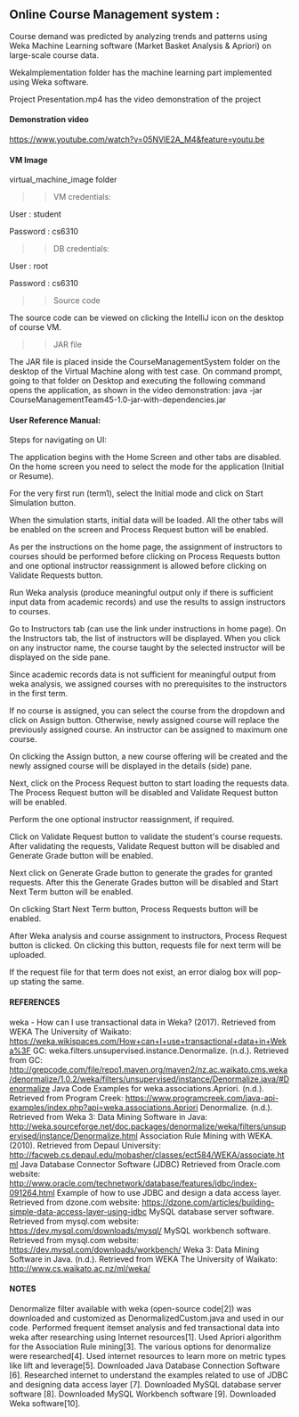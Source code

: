 ## Online Course Management system :

Course demand was predicted by analyzing trends and patterns using Weka Machine Learning software (Market Basket Analysis & Apriori) on large-scale course data.

WekaImplementation folder has the machine learning part implemented using Weka software.

Project Presentation.mp4 has the video demonstration of the project

#### Demonstration video
https://www.youtube.com/watch?v=05NVlE2A_M4&feature=youtu.be 

#### VM Image
virtual_machine_image folder

>> VM credentials:

User : student

Password : cs6310

>> DB credentials:

User : root

Password : cs6310

>> Source code

The source code can be viewed on clicking the IntelliJ icon on the desktop of course VM.

>> JAR file 

The JAR file is placed inside the CourseManagementSystem folder on the desktop of the Virtual Machine along with test case. On command prompt, going to that folder on Desktop and executing the following command opens the application, as shown in the video demonstration:
java -jar CourseManagementTeam45-1.0-jar-with-dependencies.jar

#### User Reference Manual:

Steps for navigating on UI: 

The application begins with the Home Screen and other tabs are disabled. 
On the home screen you need to select the mode for the application (Initial or Resume). 

For the very first run (term1), select the Initial mode and click on Start Simulation button. 

When the simulation starts, initial data will be loaded. All the other tabs will be enabled on the screen and Process Request button will be enabled. 

As per the instructions on the home page, the assignment of instructors to courses should be performed before clicking on Process Requests button and one optional instructor reassignment is allowed before clicking on Validate Requests button. 

Run Weka analysis (produce meaningful output only if there is sufficient input data from academic records) and use the results to assign instructors to courses. 

Go to Instructors tab (can use the link under instructions in home page). On the Instructors tab, the list of instructors will be displayed. When you click on any instructor name, the course taught by the selected instructor will be displayed on the side pane. 

Since academic records data is not sufficient for meaningful output from weka analysis, we assigned courses with no prerequisites to the instructors in the first term.

If no course is assigned, you can select the course from the dropdown and click on Assign button. Otherwise, newly assigned course will replace the previously assigned course. An instructor can be assigned to maximum one course. 

On clicking the Assign button, a new course offering will be created and the newly assigned course will be displayed in the details (side) pane. 

Next, click on the Process Request button to start loading the requests data. The Process Request button will be disabled and Validate Request button will be enabled. 

Perform the one optional instructor reassignment, if required. 

Click on Validate Request button to validate the student's course requests. After validating the requests, Validate Request button will be disabled and Generate Grade button will be enabled. 

Next click on Generate Grade button to generate the grades for granted requests. After this the Generate Grades button will be disabled and Start Next Term button will be enabled. 

On clicking Start Next Term button, Process Requests button will be enabled. 

After Weka analysis and course assignment to instructors, Process Request button is clicked. On clicking this button, requests file for next term will be uploaded. 

If the request file for that term does not exist, an error dialog box will pop-up stating the same.

#### REFERENCES
weka - How can I use transactional data in Weka? (2017). Retrieved from WEKA The University of Waikato: https://weka.wikispaces.com/How+can+I+use+transactional+data+in+Weka%3F 
GC: weka.filters.unsupervised.instance.Denormalize. (n.d.). Retrieved from GC: http://grepcode.com/file/repo1.maven.org/maven2/nz.ac.waikato.cms.weka/denormalize/1.0.2/weka/filters/unsupervised/instance/Denormalize.java/#Denormalize
Java Code Examples for weka.associations.Apriori. (n.d.). Retrieved from Program Creek: https://www.programcreek.com/java-api-examples/index.php?api=weka.associations.Apriori
Denormalize. (n.d.). Retrieved from Weka 3: Data Mining Software in Java: http://weka.sourceforge.net/doc.packages/denormalize/weka/filters/unsupervised/instance/Denormalize.html 
Association Rule Mining with WEKA. (2010). Retrieved from Depaul University: http://facweb.cs.depaul.edu/mobasher/classes/ect584/WEKA/associate.html 
Java Database Connector Software (JDBC) Retrieved from Oracle.com website: http://www.oracle.com/technetwork/database/features/jdbc/index-091264.html
Example of how to use JDBC and design a data access layer. Retrieved from dzone.com website: https://dzone.com/articles/building-simple-data-access-layer-using-jdbc
MySQL database server software. Retrieved from mysql.com website:  https://dev.mysql.com/downloads/mysql/
MySQL workbench software. Retrieved from mysql.com website:  https://dev.mysql.com/downloads/workbench/
Weka 3: Data Mining Software in Java. (n.d.). Retrieved from WEKA The University of Waikato: http://www.cs.waikato.ac.nz/ml/weka/

#### NOTES 
Denormalize filter available with weka (open-source code[2]) was downloaded and customized as DenormalizedCustom.java and used in our code.
Performed frequent itemset analysis and fed transactional data into weka after researching using Internet resources[1].
Used Apriori algorithm for the Association Rule mining[3].
The various options for denormalize were researched[4].
Used internet resources to learn more on metric types like lift and leverage[5].
Downloaded Java Database Connection Software [6].
Researched internet to understand the examples related to use of JDBC and designing data access layer [7].
Downloaded MySQL database server software [8].
Downloaded MySQL Workbench software [9].
Downloaded Weka software[10].

